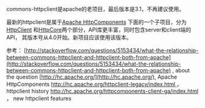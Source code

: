 <!---
markmeta_author: wongoo
markmeta_date: 2011-07-03 02:51:06
slug: commons-httpclient-and-httpclient
markmeta_title: commons-httpclient 和 httpclient的不同之处
wordpress_id: 133
markmeta_categories: Experience
markmeta_tags: apache,commons,http,httpclient,java
-->

commons-httpclient是apache的老项目，最后版本是3.1，不再建议使用。

最新的httpclient是属于[Apache HttpComponents](http://hc.apache.org/) 下面的一个子项目，分为[HttpClient](http://hc.apache.org/httpcomponents-client-ga) 和[HttpCore](http://hc.apache.org/httpcomponents-core-ga/)两个部分，API库更丰富，同时包含server和client端的API， 其版本号从4.0开始。新项目应该使用该版本。

参考：
[http://stackoverflow.com/questions/5153434/what-the-relationship-between-commons-httpclient-and-httpclient-both-from-apache](http://stackoverflow.com/questions/5153434/what-the-relationship-between-commons-httpclient-and-httpclient-both-from-apache) , about the question
[http://hc.apache.org/](http://hc.apache.org/), Apache HttpComponents
[http://hc.apache.org/httpclient-legacy/index.html ](http://hc.apache.org/httpclient-legacy/index.html )， httpclient history
[http://hc.apache.org/httpcomponents-client-ga/index.html ](http://hc.apache.org/httpcomponents-client-ga/index.html )， new httpclient features

